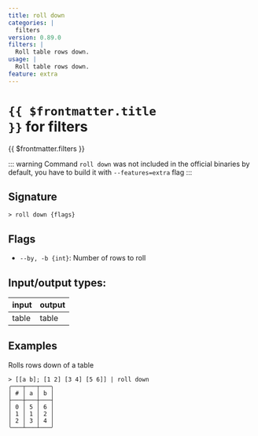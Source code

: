 ```yaml
---
title: roll down
categories: |
  filters
version: 0.89.0
filters: |
  Roll table rows down.
usage: |
  Roll table rows down.
feature: extra
---
```

<!-- This file is automatically generated. Please edit the command in https://github.com/nushell/nushell instead. -->

# <code>{{ $frontmatter.title }}</code> for filters

<div class='command-title'>{{ $frontmatter.filters }}</div>


::: warning
 Command `roll down` was not included in the official binaries by default, you have to build it with `--features=extra` flag
:::
## Signature

```> roll down {flags} ```

## Flags

 -  `--by, -b {int}`: Number of rows to roll


## Input/output types:

| input | output |
| ----- | ------ |
| table | table  |

## Examples

Rolls rows down of a table
```nu
> [[a b]; [1 2] [3 4] [5 6]] | roll down
╭───┬───┬───╮
│ # │ a │ b │
├───┼───┼───┤
│ 0 │ 5 │ 6 │
│ 1 │ 1 │ 2 │
│ 2 │ 3 │ 4 │
╰───┴───┴───╯

```

